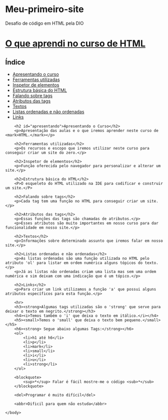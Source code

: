 # Meu-primeiro-site
Desafio de código em HTML pela DIO
<html>
    <head>
        <title>Meu primeiro site</title>
    </head>
    <body>
        <h1><u>O que aprendi no curso de HTML</u></h1>
        <h2>Índice</h2>
        <ul>
            <li><a href="apresentando">Apresentando o curso</a></li>
            <li><a href="ferramentas">Ferramentas utilizadas</a></li>
            <li><a href="inspetor">Inspetor de elementos</a></li>
            <li><a href="estrutura">Estrutura básica do HTML</a></li>
            <li><a href="falando">Falando sobre tags</a></li>
            <li><a href="atributos">Atributos das tags</a></li>
            <li><a href="textos">Textos</a></li>
            <li><a href="listas">Listas ordenadas e não ordenadas</a></li>
            <li><a href="links">Links</a></li>
        </ul>

        <h2 id="apresentando">Apresentando o Curso</h2>
        <p>Apresentação das aulas e o que iremos aprender neste curso de <mark>HTML.</mark></p>

        <h2>Ferramentas utilizadas</h2>
        <p>Os recursos e escopo que iremos utilizar neste curso para conseguir criar um site do zero.</p>

        <h2>Inspetor de elementos</h2>
        <p>Função oferecida pelo navegador para personalizar e alterar um site.</p>

        <h2>Estrutura básica do HTML</h2>
        <P>O esqueleto do HTML utilizado na IDE para codificar e construir um site.</P>

        <h2>Falando sobre tags</h2>
        <p>Cada tag tem uma função no HTML para conseguir criar um site.</p>

        <h2>Atributos das tags</h2>
        <p>Essas funções das tags são chamadas de atributos.</p>
        <p>Esses atributos são muito importantes em nosso curso para dar funcionalidade em nosso site.</p>

        <h2>Textos</h2>
        <p>Informações sobre determinado assunto que iremos falar em nosso site.</p>

        <h2>Listas ordenadas e não ordenadas</h2>
        <p>As listas ordenadas são uma função utilizada no HTML pelo atributo 'ol' para listar em ordem numérica alguns tópicos do texto.</p>
        <p>Já as listas não ordenadas criam uma lista mas sem uma ordem numérica e sim deixam com uma indicação que é um tópico.</p>

        <h2>Links</h2>
        <p>Para criar um link utilizamos a função 'a' que possui alguns atributos específicos para esta função.</p>

        <hr>
        <h3><strong>Algumas tags utilizadas são o 'strong' que serve para deixar o texto em negrito.</strong></h3>
        <h4><i>Temos também o 'i' que deixa o texto em itálico.</i></h4>
        <h5><small>Temos o 'small' que deixa o texto bem pequeno.</small></h5>
        <h6><strong> Segue abaixo algumas Tags:</strong></h6>
        <ol>
            <li>h1 até h6</li>
            <li>p</li>
            <li>mark</li>
            <li>small</li>
            <li>i</li>
            <li>u</li>
            <li>strong</li>   
        </ol>

        <blockquote>
            <sup>*</sup> Falar é fácil mostre-me o código <sub>*</sub>
        </blockquote>

        <del>Programar é muito difícil</del>

        <abbr>Dificil para quem não estuda</abbr>

    </body>
</html>
